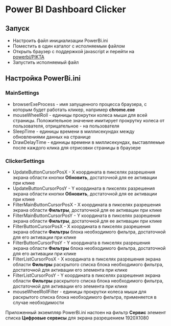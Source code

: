 # Power BI Dashboard Clicker
## Запуск
- Настроить файл инициализации PowerBi.ini
- Поместить в один каталог с исполняемым файлом
- Открыть браузер с поддержкой javascript и перейти на [powerbi/PIKTA](https://ssc-dtstore-db1.megafon.ru/Reports/powerbi/PIKTA)
- Запустить исполняемый файл

## Настройка PowerBi.ini
### MainSettings
- browserExeProcess - имя запущенного процесса браузера, с которым будет работать кликер, например **chrome.exe**
- mouseWheelRoll - единицы прокрутки колеса мыши для всей страницы. Положительное значение имитирует прокрутку колеса от пользователя, отрицательное - на пользователя
- SleepTime - единицы времени в миллисекундах между обновлениями данных на странице
- DrawDelayTime - единицы времени в миллисекундах, выставляемые после каждого клика для отрисовки страницы в браузере
### ClickerSettings
- UpdateButtonCursorPosX - X координата в пикселях разрешения экрана области кнопки **Обновить**, достаточной для ее активации при клике
- UpdateButtonCursorPosY - Y координата в пикселях разрешения экрана области кнопки **Обновить**, достаточной для ее активации при клике
- FilterMainButtonCursorPosX - X координата в пикселях разрешения экрана области **Фильтры**, достаточной для ее активации при клике
- FilterMainButtonCursorPosY - Y координата в пикселях разрешения экрана области **Фильтры**, достаточной для ее активации при клике
- FilterButtonCursorPosX - X координата в пикселях разрешения экрана области **Фильтры** блока необходимого фильтра, достаточной для его активации при клике
- FilterButtonCursorPosY - Y координата в пикселях разрешения экрана области **Фильтры** блока необходимого фильтра, достаточной для его активации при клике
- FilterListCursorPosX - X координата в пикселях разрешения экрана области **Фильтры** раскрытого списка блока необходимого фильтра, достаточной для активации его элемента при клике
- FilterListCursorPosY - Y координата в пикселях разрешения экрана области **Фильтры** раскрытого списка блока необходимого фильтра, достаточной для активации его элемента при клике
- mouseWheelRollFilter - единицы прокрутки колеса мыши для раскрытого списка блока необходимого фильтра, применяется в случае необходимости

Приложенный экземпляр PowerBi.ini настоен на фильтр **Сервис** элемент списка **Цифровые сервисы** для экрана разрешением 1920X1080